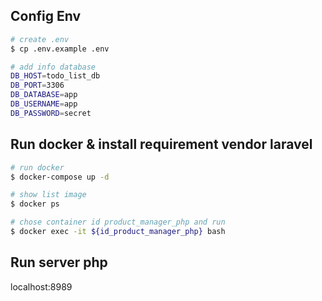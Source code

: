 ## Config Env

```bash
# create .env
$ cp .env.example .env

# add info database
DB_HOST=todo_list_db
DB_PORT=3306
DB_DATABASE=app
DB_USERNAME=app
DB_PASSWORD=secret
```

## Run docker & install requirement vendor laravel

```bash
# run docker
$ docker-compose up -d

# show list image
$ docker ps

# chose container id product_manager_php and run
$ docker exec -it ${id_product_manager_php} bash
```

## Run server php
localhost:8989